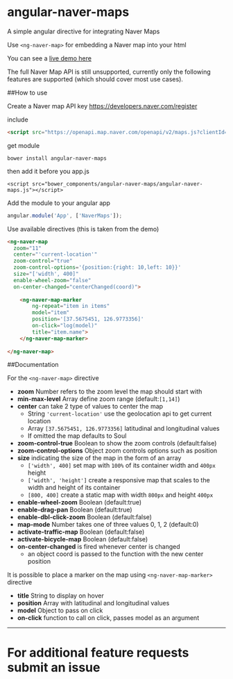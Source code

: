 # angular-naver-maps

A simple angular directive for integrating Naver Maps

Use `<ng-naver-map>` for embedding a Naver map into your html

You can see a [live demo here](https://dreidev.github.io/angular-naver-maps)

The full Naver Map API is still unsupported, currently only the following features are supported (which should cover most use cases).

##How to use

Create a Naver map API key https://developers.naver.com/register

include 

```html
<script src="https://openapi.map.naver.com/openapi/v2/maps.js?clientId=YOURKEY"></script>
```

get module 

```
bower install angular-naver-maps
```

then add it before you app.js

```
<script src="bower_components/angular-naver-maps/angular-naver-maps.js"></script>
```

Add the module to your angular app

```js
angular.module('App', ['NaverMaps']);
```

Use available directives (this is taken from the demo)

```html
<ng-naver-map
  zoom="11"
  center="'current-location'"
  zoom-control="true"
  zoom-control-options='{position:{right: 10,left: 10}}'
  size="['width', 400]"
  enable-wheel-zoom="false"
  on-center-changed="centerChanged(coord)">
  
    <ng-naver-map-marker
        ng-repeat="item in items"
        model="item"
        position='[37.5675451, 126.9773356]'
        on-click="log(model)"
        title="item.name">
    </ng-naver-map-marker>
    
</ng-naver-map>
```

##Documentation

For the `<ng-naver-map>` directive

- **zoom** Number refers to the zoom level the map should start with
- **min-max-level** Array define zoom range (default:`[1,14]`)
- **center** can take 2 type of values to center the map
  + String `'current-location'` use the geolocation api to get current location
  + Array `[37.5675451, 126.9773356]` latitudinal and longitudinal values
  + If omitted the map defaults to Soul
- **zoom-control-true** Boolean to show the zoom controls (default:false)
- **zoom-control-options** Object zoom controls options such as position
- **size** indicating the size of the map in the form of an array
  + `['width', 400]` set map with `100%` of its container width and `400px` height
  + `['width', 'height']` create a responsive map that scales to the width and height of its container
  + `[800, 400]` create a static map with width `800px` and height `400px`
- **enable-wheel-zoom** Boolean (default:true)
- **enable-drag-pan** Boolean (default:true)
- **enable-dbl-click-zoom** Boolean (default:false)
- **map-mode** Number takes one of three values 0, 1, 2 (default:0)
- **activate-traffic-map** Boolean (default:false)
- **activate-bicycle-map** Boolean (default:false)
- **on-center-changed** is fired whenever center is changed
  + an object coord is passed to the function with the new center position


It is possible to place a marker on the map using `<ng-naver-map-marker>` directive

- **title** String to display on hover
- **position** Array with latitudinal and longitudinal values
- **model** Object to pass on click
- **on-click** function to call on click, passes model as an argument

---

# For additional feature requests submit an issue



